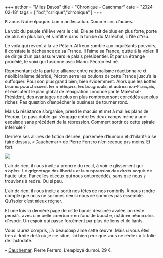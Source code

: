 +++
author = "Miles Davos"
title = "Chronique - Cauchmar"
date = "2024-02-18"
tags = [
    "bd","critique","chronique"
]
+++

France. Notre époque. Une manifestation. Comme tant d’autres.

La voix du peuple s’élève vers le ciel. Elle se fait de plus en plus forte, porte de plus en plus loin, et s’infiltre dans la tombe du Maréchal, à l’île d’Yeu.

Le voilà qui revient à la vie Pétain. Affreux zombie aux inquiétants pouvoirs, il constate la déchéance de sa France. Il l’aime sa France, quitte à la violer. Il se dirige d’un pas assuré vers le palais présidentiel. Et par un étrange procédé, le voici qui fusionne avec Manu. Pécron est né. 

Représentant de la parfaite alliance entre nationalisme réactionnaire et néolibéralisme débridé, Pécron serre les boulons de cette France jusqu’à la suffoquer. Pour son plus grand bien, bien évidemment. Alors que les bottes brunes pourchassent les métèques, les bougnouls, et autres non-Français, et exécutent le plan global de rémigration annoncé par le Maréchal-Président, des avantages de plus en plus nombreux sont concédés aux plus riches. Pas question d’empêcher le business de tourner rond.

Mais la résistance s’organise, prend le maquis et met à mal les plans de Pécron. Le paso doble qui s’engage entre les deux camps mène à une escalade sans précédent de la répression. Comment sortir de cette spirale infernale ?
	
Derrière ses allures de fiction délurée, parsemée d’humour et d’hilarité à se faire dessus, « Cauchemar » de Pierre Ferrero n’en secoue pas moins. Et fort.

![](/images/cauchemar.jpeg)
	
L’air de rien, il nous invite à prendre du recul, à voir le glissement qui s’opère. Le grignotage des libertés et la suppression des droits acquis de haute lutte. Par celles et ceux qui nous ont précédés, sans que nous y trouvions à redire. Ou si peu.
	
L’air de rien, il nous incite à sortir nos têtes de nos nombrils. À nous rendre compte que nous ne sommes rien si nous ne sommes pas ensemble. Qu’isoler c’est mieux régner.

Et une fois la dernière page de cette bande dessinée avalée, on reste pensifs, avec une belle amertume en fond de bouche, mâtinée néanmoins d’espoir. Un espoir qui passe forcément par plus de liens et de liants.

Vous l’aurez compris, j’ai beaucoup aimé cette œuvre. Mais si vous êtes très à droite de là où je me situe, j’ai bien peur que vous ne cédiez à la folie de l’autodafé.

–
[Cauchemar](https://employe-du-moi.org/Cauchemar). Pierre Ferrero. L’employé du moi. 29 €.
